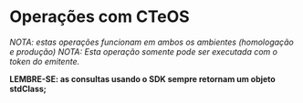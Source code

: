# Operações com CTeOS

*NOTA: estas operações funcionam em ambos os ambientes (homologação e produção)*
*NOTA: Esta operação somente pode ser executada com o token do emitente.*

**LEMBRE-SE: as consultas usando o SDK sempre retornam um objeto stdClass;**
